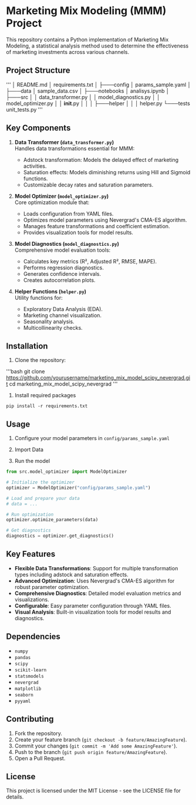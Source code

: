 # Marketing Mix Modeling (MMM) Project

This repository contains a Python implementation of Marketing Mix Modeling, a statistical analysis method used to determine the effectiveness of marketing investments across various channels.

## Project Structure
'''
│   README.md
│   requirements.txt
│
├───config
│       params_sample.yaml
│
├───data
│       sample_data.csv
│
├───notebooks
│       analisys.ipynb
│
├───src
│   │   data_transformer.py
│   │   model_diagnostics.py
│   │   model_optimizer.py
│   │   __init__.py
│   │
│   ├───helper
│   │   │   helper.py
└───tests
        unit_tests.py
'''

## Key Components

1. **Data Transformer (`data_transformer.py`)**  
   Handles data transformations essential for MMM:
   - Adstock transformation: Models the delayed effect of marketing activities.
   - Saturation effects: Models diminishing returns using Hill and Sigmoid functions.
   - Customizable decay rates and saturation parameters.

2. **Model Optimizer (`model_optimizer.py`)**  
   Core optimization module that:
   - Loads configuration from YAML files.
   - Optimizes model parameters using Nevergrad's CMA-ES algorithm.
   - Manages feature transformations and coefficient estimation.
   - Provides visualization tools for model results.

3. **Model Diagnostics (`model_diagnostics.py`)**  
   Comprehensive model evaluation tools:
   - Calculates key metrics (R², Adjusted R², RMSE, MAPE).
   - Performs regression diagnostics.
   - Generates confidence intervals.
   - Creates autocorrelation plots.

4. **Helper Functions (`helper.py`)**  
   Utility functions for:
   - Exploratory Data Analysis (EDA).
   - Marketing channel visualization.
   - Seasonality analysis.
   - Multicollinearity checks.

## Installation

1. Clone the repository:

'''bash
git clone https://github.com/yourusername/marketing_mix_model_scipy_nevergrad.git
cd marketing_mix_model_scipy_nevergrad
'''

1. Install required packages

```pip install -r requirements.txt```

## Usage

1. Configure your model parameters in ```config/params_sample.yaml```

2. Import Data

3. Run the model

```python
from src.model_optimizer import ModelOptimizer

# Initialize the optimizer
optimizer = ModelOptimizer("config/params_sample.yaml")

# Load and prepare your data
# data = ...

# Run optimization
optimizer.optimize_parameters(data)

# Get diagnostics
diagnostics = optimizer.get_diagnostics()
```

## Key Features

- **Flexible Data Transformations**: Support for multiple transformation types including adstock and saturation effects.
- **Advanced Optimization**: Uses Nevergrad's CMA-ES algorithm for robust parameter optimization.
- **Comprehensive Diagnostics**: Detailed model evaluation metrics and visualizations.
- **Configurable**: Easy parameter configuration through YAML files.
- **Visual Analysis**: Built-in visualization tools for model results and diagnostics.

## Dependencies

- `numpy`
- `pandas`
- `scipy`
- `scikit-learn`
- `statsmodels`
- `nevergrad`
- `matplotlib`
- `seaborn`
- `pyyaml`

## Contributing

1. Fork the repository.
2. Create your feature branch (`git checkout -b feature/AmazingFeature`).
3. Commit your changes (`git commit -m 'Add some AmazingFeature'`).
4. Push to the branch (`git push origin feature/AmazingFeature`).
5. Open a Pull Request.

## License

This project is licensed under the MIT License - see the LICENSE file for details.
